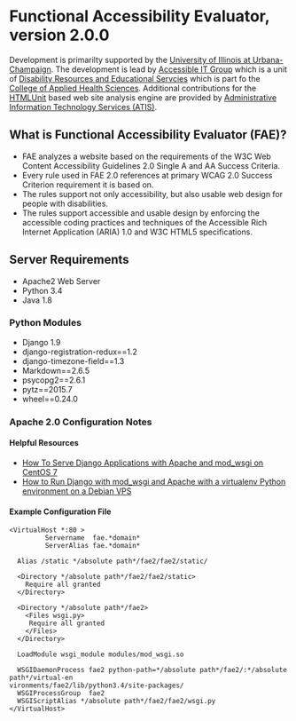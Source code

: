 # Functional Accessibility Evaluator, version 2.0.0

Development is primarilty supported by the [University of Illinois at Urbana-Champaign](http://illinois.edu).  The development is lead by [Accessible IT Group](http://disability.illinois.edu/academic-support/aitg) which is a unit of [Disability Resources and Educational Servcies](http://www.disability.illinois.edu) which is part fo the [College of Applied Health Sciences](http://www.ahs.illinois.edu).  Additional contributions for the [HTMLUnit](http://htmlunit.sourceforge.net/) based web site analysis engine are provided by [Administrative Information Technology Services (ATIS)](https://www.aits.uillinois.edu/).



## What is Functional Accessibility Evaluator (FAE)?
* FAE analyzes a website based on the requirements of the W3C Web Content Accessibility Guidelines 2.0 Single A and AA Success Criteria.
* Every rule used in FAE 2.0 references at primary WCAG 2.0 Success Criterion requirement it is based on.
* The rules support not only accessibility, but also usable web design for people with disabilities.
* The rules support accessible and usable design by enforcing the accessible coding practices and techniques of the Accessible Rich Internet Application (ARIA) 1.0 and W3C HTML5 specifications.  


## Server Requirements

* Apache2 Web Server
* Python 3.4
* Java 1.8

### Python Modules

* Django 1.9
* django-registration-redux==1.2
* django-timezone-field==1.3
* Markdown==2.6.5
* psycopg2==2.6.1
* pytz==2015.7
* wheel==0.24.0

### Apache 2.0 Configuration Notes

#### Helpful Resources
* [How To Serve Django Applications with Apache and mod_wsgi on CentOS 7](https://www.digitalocean.com/community/tutorials/how-to-serve-django-applications-with-apache-and-mod_wsgi-on-centos-7)
* [How to Run Django with mod_wsgi and Apache with a virtualenv Python environment on a Debian VPS](https://www.digitalocean.com/community/tutorials/how-to-run-django-with-mod_wsgi-and-apache-with-a-virtualenv-python-environment-on-a-debian-vps)

#### Example Configuration File
```
<VirtualHost *:80 >
	     Servername  fae.*domain*
	     ServerAlias fae.*domain*

  Alias /static */absolute path*/fae2/fae2/static/

  <Directory */absolute path*/fae2/fae2/static>
    Require all granted
  </Directory>

  <Directory */absolute path*/fae2>
    <Files wsgi.py>
     Require all granted
    </Files>
  </Directory>

  LoadModule wsgi_module modules/mod_wsgi.so 

  WSGIDaemonProcess fae2 python-path=*/absolute path*/fae2/:*/absolute path*/virtual-en
vironments/fae2/lib/python3.4/site-packages/
  WSGIProcessGroup  fae2
  WSGIScriptAlias */absolute path*/fae2/fae2/wsgi.py
</VirtualHost>
```